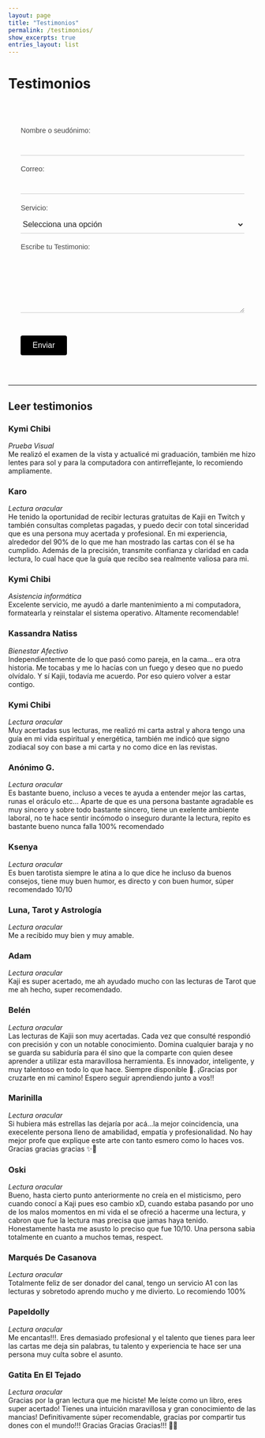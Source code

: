 ```yaml
---
layout: page
title: "Testimonios"
permalink: /testimonios/
show_excerpts: true
entries_layout: list
---
```

# Testimonios


<style>
.formulario-minimal {
  max-width: 600px;
  margin: 0 auto;
  padding: 2rem 1rem;
  width: 90%;
  font-family: sans-serif;
}

.formulario-minimal label {
  display: block;
  margin: 1.2rem 0 0.5rem;
  font-size: 0.9rem;
  color: #444;
}

.formulario-minimal input,
.formulario-minimal select,
.formulario-minimal textarea {
  width: 100%;
  border: none;
  border-bottom: 1px solid #ccc;
  padding: 0.5rem 0;
  background: transparent;
  font-size: 1rem;
  color: #222;
  outline: none;
}

.formulario-minimal input:focus,
.formulario-minimal select:focus,
.formulario-minimal textarea:focus {
  border-bottom: 1px solid #000;
}

.formulario-minimal button {
  margin-top: 2rem;
  padding: 0.7rem 1.5rem;
  background: #000;
  color: #fff;
  border: none;
  font-size: 1rem;
  cursor: pointer;
  border-radius: 4px;
  transition: background 0.2s ease;
}

.formulario-minimal button:hover {
  background: #333;
}
</style>

<form class="formulario-minimal" action="https://formsubmit.co/contacto@kajiinarumi.com" method="POST">
  <input type="hidden" name="_captcha" value="false">
  <input type="hidden" name="_next" value="https://iasuarezv.com/testimonios">
  <input type="text" name="_honey" style="display:none">

  <label for="name">Nombre o seudónimo:</label>
  <input type="text" name="name" id="name" required>

  <label for="email">Correo:</label>
  <input type="email" name="email" id="email" required>

  <label for="service">Servicio:</label>
  <select name="service" id="service" required>
    <option value="" disabled selected>Selecciona una opción</option>
    <option value="Prueba Visual">Prueba Visual</option>
    <option value="Asistencia informatica">Asistencia informatica</option>
    <option value="Palabra escrita">Palabra escrita</option>
    <option value="Capturando recuerdos">Capturando recuerdos</option>
    <option value="Lectura oracular">Lectura oracular</option>
    <option value="Bienestar Afectivo">Bienestar Afectivo</option>
  </select>

  <label for="message">Escribe tu Testimonio:</label>
  <textarea name="message" id="message" rows="5" required></textarea>

  <button type="submit">Enviar</button>
</form>

---
## Leer testimonios  


### **Kymi Chibi**  
*Prueba Visual*  
Me realizó el examen de la vista y actualicé mi graduación, también me hizo lentes para sol y para la computadora con antirreflejante, lo recomiendo ampliamente.

### **Karo**  
*Lectura oracular*  
He tenido la oportunidad de recibir lecturas gratuitas de Kajii en Twitch y también consultas completas pagadas, y puedo decir con total sinceridad que es una persona muy acertada y profesional. En mi experiencia, alrededor del 90% de lo que me han mostrado las cartas con él se ha cumplido. Además de la precisión, transmite confianza y claridad en cada lectura, lo cual hace que la guía que recibo sea realmente valiosa para mi.

### **Kymi Chibi**  
*Asistencia informática*  
Excelente servicio, me ayudó a darle mantenimiento a mi computadora, formatearla y reinstalar el sistema operativo. Altamente recomendable!

### **Kassandra Natiss**  
*Bienestar Afectivo*  
Independientemente de lo que pasó como pareja, en la cama… era otra historia. Me tocabas y me lo hacías con un fuego y deseo que no puedo olvídalo. Y sí Kajii, todavía me acuerdo. Por eso quiero volver a estar contigo.

### **Kymi Chibi**  
*Lectura oracular*  
Muy acertadas sus lecturas, me realizó mi carta astral y ahora tengo una guía en mi vida espiritual y energética, también me indicó que signo zodiacal soy con base a mi carta y no como dice en las revistas.

### **Anónimo G.**  
*Lectura oracular*  
Es bastante bueno, incluso a veces te ayuda a entender mejor las cartas, runas el oráculo etc… Aparte de que es una persona bastante agradable es muy sincero y sobre todo bastante sincero, tiene un exelente ambiente laboral, no te hace sentir incómodo o inseguro durante la lectura, repito es bastante bueno nunca falla 100% recomendado

### **Ksenya**  
*Lectura oracular*  
Es buen tarotista siempre le atina a lo que dice he incluso da buenos consejos, tiene muy buen humor, es directo y con buen humor, súper recomendado 10/10

### **Luna, Tarot y Astrología**  
*Lectura oracular*  
Me a recibido muy bien y muy amable.

### **Adam**  
*Lectura oracular*  
Kaji es super acertado, me ah ayudado mucho con las lecturas de Tarot que me ah hecho, super recomendado.

### **Belén**  
*Lectura oracular*  
Las lecturas de Kajii son muy acertadas. Cada vez que consulté respondió con precisión y con un notable conocimiento. Domina cualquier baraja y no se guarda su sabiduría para él sino que la comparte con quien desee aprender a utilizar esta maravillosa herramienta. Es innovador, inteligente, y muy talentoso en todo lo que hace. Siempre disponible 💚. ¡Gracias por cruzarte en mi camino! Espero seguir aprendiendo junto a vos!!

### **Marinilla**  
*Lectura oracular*  
Si hubiera más estrellas las dejaría por acá…la mejor coincidencia, una execelente persona lleno de amabilidad, empatía y profesionalidad. No hay mejor profe que explique este arte con tanto esmero como lo haces vos. Gracias gracias gracias ✨🍯

### **Oski**  
*Lectura oracular*  
Bueno, hasta cierto punto anteriormente no creía en el misticismo, pero cuando conocí a Kaji pues eso cambio xD, cuando estaba pasando por uno de los malos momentos en mi vida el se ofreció a hacerme una lectura, y cabron que fue la lectura mas precisa que jamas haya tenido. Honestamente hasta me asusto lo preciso que fue 10/10. Una persona sabia totalmente en cuanto a muchos temas, respect.

### **Marqués De Casanova**  
*Lectura oracular*  
Totalmente feliz de ser donador del canal, tengo un servicio A1 con las lecturas y sobretodo aprendo mucho y me divierto. Lo recomiendo 100%

### **Papeldolly**  
*Lectura oracular*  
Me encantas!!!. Eres demasiado profesional y el talento que tienes para leer las cartas me deja sin palabras, tu talento y experiencia te hace ser una persona muy culta sobre el asunto.

### **Gatita En El Tejado**  
*Lectura oracular*  
Gracias por la gran lectura que me hiciste! Me leíste como un libro, eres super acertado! Tienes una intuición maravillosa y gran conocimiento de las mancias! Definitivamente súper recomendable, gracias por compartir tus dones con el mundo!!! Gracias Gracias Gracias!!! 🙏🏼
